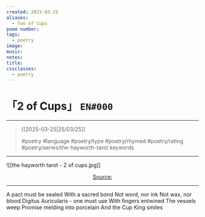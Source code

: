 ```yaml
---
created: 2025-03-25
aliases:
  - Two of Cups
poem number:
tags:
  - poetry
image:
music:
notes:
title:
cssclasses:
  - poetry
---
```

# 「2 of Cups」 `EN#000`

---

> [[2025-03-25|25/03/25]]
>  
> #poetry
> #language
> #poetry/type
> #poetry/rhymed
> #poetry/rating
> #poetry/series/the-hayworth-tarot
> keywords

---

![[the hayworth tarot - 2 of cups.jpg]]

<center class="img_caption"><a href="https://" class="source-link">Source: </a></center>

---

A pact must be sealed
With a sacred bond
Not word, nor ink
Not wax, nor blood
Digitus Auricularis - one must use
With fingers entwined
The vessels weep
Promise melding into porcelain
And the Cup King smiles